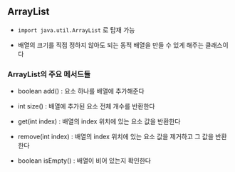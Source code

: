 ## ArrayList

* ```import java.util.ArrayList``` 로 탑재 가능

* 배열의 크기를 직접 정하지 않아도 되는 동적 배열을 만들 수 있게 해주는 클래스이다

### ArrayList의 주요 메서드들

- boolean add() : 요소 하나를 배열에 추가해준다

- int size() : 배열에 추가된 요소 전체 개수를 반환한다

-  get(int index) : 배열의 index 위치에 있는 요소 값을 반환한다

- remove(int index) : 배열의 index 위치에 있는 요소 값을 제거하고 그 값을 반환한다

- boolean isEmpty() : 배열이 비어 있는지 확인한다